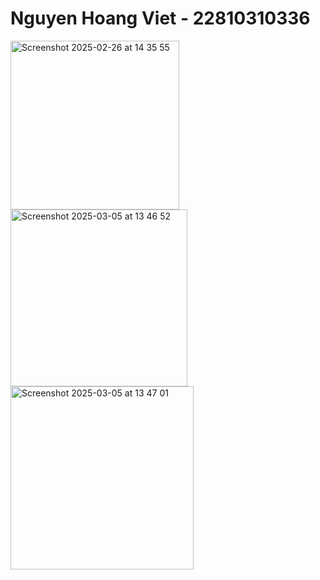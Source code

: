 # Nguyen Hoang Viet - 22810310336


<img width="270" alt="Screenshot 2025-02-26 at 14 35 55" src="https://github.com/user-attachments/assets/9b083e41-3e24-49ec-bcac-603f42607cfe" />
<img width="283" alt="Screenshot 2025-03-05 at 13 46 52" src="https://github.com/user-attachments/assets/9bd10278-6765-40c9-a06a-061df86b29b4" />
<img width="293" alt="Screenshot 2025-03-05 at 13 47 01" src="https://github.com/user-attachments/assets/25d8985d-2815-4c8f-abd4-9ec170c1709a" />
